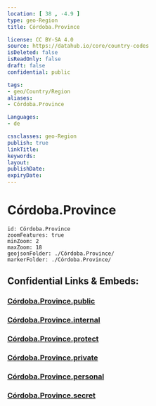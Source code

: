 ```yaml
---
location: [ 38 , -4.9 ] 
type: geo-Region
title: Córdoba.Province

license: CC BY-SA 4.0
source: https://datahub.io/core/country-codes
isDeleted: false
isReadOnly: false
draft: false
confidential: public

tags:
- geo/Country/Region
aliases:
- Córdoba.Province

Languages:
- de

cssclasses: geo-Region
publish: true
linkTitle: 
keywords: 
layout: 
publishDate: 
expiryDate: 
---
```


# Córdoba.Province

```leaflet
id: Córdoba.Province
zoomFeatures: true 
minZoom: 2 
maxZoom: 18
geojsonFolder: ./Córdoba.Province/
markerFolder: ./Córdoba.Province/
```


## Confidential Links & Embeds: 

### [Córdoba.Province.public](/_public/\Earth\Continent\Europe\Europe~South\Spain\Provinces~Spain\AndalusiaCórdoba.Province.public.md) 

### [Córdoba.Province.internal](/_internal/\Earth\Continent\Europe\Europe~South\Spain\Provinces~Spain\AndalusiaCórdoba.Province.internal.md) 

### [Córdoba.Province.protect](/_protect/\Earth\Continent\Europe\Europe~South\Spain\Provinces~Spain\AndalusiaCórdoba.Province.protect.md) 

### [Córdoba.Province.private](/_private/\Earth\Continent\Europe\Europe~South\Spain\Provinces~Spain\AndalusiaCórdoba.Province.private.md) 

### [Córdoba.Province.personal](/_personal/\Earth\Continent\Europe\Europe~South\Spain\Provinces~Spain\AndalusiaCórdoba.Province.personal.md) 

### [Córdoba.Province.secret](/_secret/\Earth\Continent\Europe\Europe~South\Spain\Provinces~Spain\AndalusiaCórdoba.Province.secret.md)

